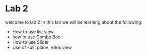 # Lab 2
welcome to lab 2
In this lab we will be learning about the following:
* How to use list view
* how to use Combo Box
* How to use Slider
* Use of split plane, vBox view
